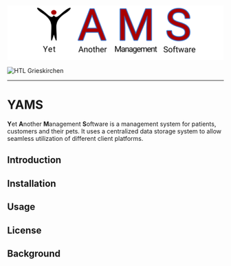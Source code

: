 ![YAMS Banner](resources/banner.png)

![HTL Grieskirchen](https://img.shields.io/badge/Education-HTL%20Grieskirchen-ffffff?style=flat&logo=internetarchive&logoColor=ffffff)

---

# YAMS

**Y**et **A**nother **M**anagement **S**oftware is a management system for patients, customers and their pets.
It uses a centralized data storage system to allow seamless utilization of different client platforms.

## Introduction

## Installation

## Usage

## License

## Background

